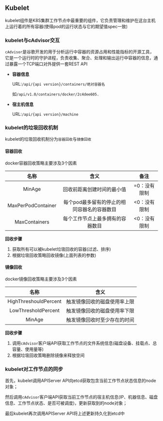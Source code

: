 ## Kubelet

kubelet组件是K8S集群工作节点中最重要的组件，它负责管理和维护在这台主机上运行着的所有容器(使得pod的运行状态与它的期望值spec一致)

### kubelet与cAdvisor交互

`cAdvisor`是谷歌开发的用于分析运行中容器的资源占用和性能指标的开源工具，它是一个运行时的守护进程，负责收集、聚合、处理和输出运行中容器的信息，通过暴露一个TCP端口对外提供一套REST API

- **容器信息**

  URL:`/api/{api version}/containers/绝对容器名`

  如`/api/v1.0/containers/docker/2c4dee605.`

- **宿主机信息**

  URL:`/api/{api version}/machine`

### kubelet的垃圾回收机制

kubelet的垃圾回收机制分为`容器回收`与`镜像回收`

#### 容器回收

docker容器回收策略主要涉及3个因素

|         名称         |           含义            |   备注    |
| :----------------: | :---------------------: | :-----: |
|       MinAge       |      回收前距离创建时间的最小值      | =0：没有限制 |
| MaxPerPodContainer | 每个pod最多留有的停止的相同容器名的容器数目 | <0：没有限制 |
|   MaxContainers    |    每个工作节点上最多拥有的容器数目     | <0：没有限制 |

**回收步骤**

1. 获取所有可以被kubelet垃圾回收的容器(过滤、排序)
2. 根据垃圾回收策略回收镜像(上面列表的参数)

#### 镜像回收

docker镜像回收策略主要涉及3个因素

|          名称           |       含义       |
| :-------------------: | :------------: |
| HighThreshouldPercent | 触发镜像回收的磁盘使用率上限 |
|  LowThresholdPercent  | 触发镜像回收的磁盘使用率下限 |
|        MinAge         | 触发镜像回收时至少存在的时间 |

**回收步骤**

1. 调用`cAdvisor`客户端API获取工作节点的文件系统信息(磁盘设备、挂载点、总容量、使用量等)
2. 根据垃圾回收策略删除镜像来释放空间

### kubelet对工作节点的同步

首先，kubelet调用APIServer API向etcd获取包含当前工作节点状态信息的node对象；

然后调用`cAdvisor`客户端API获取当前工作节点的宿主机信息(IP、机器信息、磁盘信息、工作节点状态、是否可被调度)，更新获取到的node对象；

最后kubelet再次调用APIServer API将上述更新持久化到etcd中